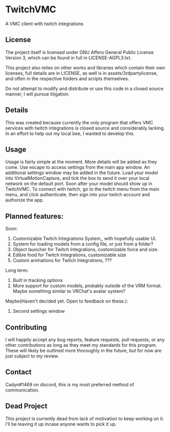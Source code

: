 # TwitchVMC
A VMC client with twitch integrations

## License
The project itself is licensed under GNU Affero General Public License Version 3, which can be found in full in LICENSE-AGPL3.txt.

This project also relies on other works and libraries which contain their own licenses, full details are in LICENSE, as well is in assets/3rdpartylicense, and often in the respective folders and scripts themselves.

Do not attempt to modify and distribute or use this code in a closed source manner, I will pursue litigation.

## Details
This was created because currently the only program that offers VMC services with twitch integrations is closed source and considerably lacking. In an effort to help out my local bee, I wanted to develop this.

## Usage
Usage is fairly simple at the moment. More details will be added as they come.
Use escape to access settings from the main app window. An additional settings window may be added in the future.
Load your model into VirtualMotionCapture, and tick the box to send it over your local network on the default port. Soon after your model should show up in TwitchVMC.
To connect with twitch, go to the twitch menu from the main menu, and click authenticate, then sign into your twitch account and authorize the app.

## Planned features:
Soon:
1. Customizable Twitch Integrations System,, with hopefully usable UI.
2. System for loading models from a config file, or just from a folder?
3. Object launcher for Twitch Integrations, customizable force and size.
4. Edible food for Twitch Integrations, customizable size
5. Custom animations for Twitch Integrations, ???

Long term:
1. Built in tracking options 
2. More support for custom models, probably outside of the VRM format. Maybe something similar to VRChat's avatar system?

Maybe(Haven't decided yet. Open to feedback on these.):
1. Second settings window

## Contributing
I will happily accept any bug reports, feature requests, pull requests, or any other contributions as long as they meet my standards for this program. These will likely be outlined more thoroughly in the future, but for now are just subject to my review.

## Contact
Cadyn#1469 on discord, this is my most preferred method of communication.

## Dead Project

This project is currently dead from lack of motivation to keep working on it. I'll be leaving it up incase anyone wants to pick it up. 
